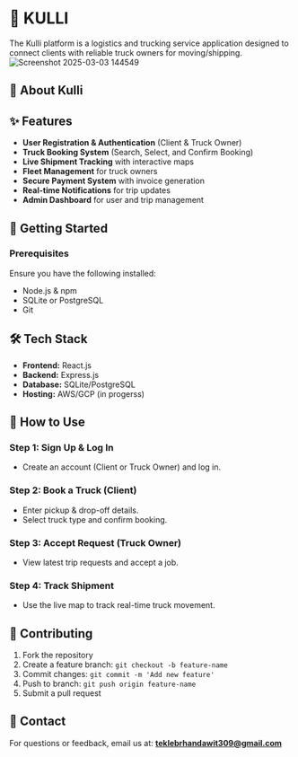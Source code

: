 # 🚚 KULLI
 The Kulli platform is a logistics and trucking service application designed to connect clients with reliable truck owners for moving/shipping.
![Screenshot 2025-03-03 144549](https://github.com/user-attachments/assets/17541149-a18e-4f5c-a15e-c42b7a62c67f)

## 🚛 About Kulli

## ✨ Features
- **User Registration & Authentication** (Client & Truck Owner)
- **Truck Booking System** (Search, Select, and Confirm Booking)
- **Live Shipment Tracking** with interactive maps
- **Fleet Management** for truck owners
- **Secure Payment System** with invoice generation
- **Real-time Notifications** for trip updates
- **Admin Dashboard** for user and trip management

## 📌 Getting Started
### Prerequisites
Ensure you have the following installed:
- Node.js & npm
- SQLite or PostgreSQL
- Git

## 🛠 Tech Stack
- **Frontend:** React.js
- **Backend:** Express.js
- **Database:** SQLite/PostgreSQL
- **Hosting:** AWS/GCP (in progerss)

## 🚀 How to Use
### **Step 1: Sign Up & Log In**
- Create an account (Client or Truck Owner) and log in.

### **Step 2: Book a Truck (Client)**
- Enter pickup & drop-off details.
- Select truck type and confirm booking.

### **Step 3: Accept Request (Truck Owner)**
- View latest trip requests and accept a job.

### **Step 4: Track Shipment**
- Use the live map to track real-time truck movement.

## 🤝 Contributing

1. Fork the repository
2. Create a feature branch: `git checkout -b feature-name`
3. Commit changes: `git commit -m 'Add new feature'`
4. Push to branch: `git push origin feature-name`
5. Submit a pull request

## 📧 Contact
For questions or feedback, email us at: **teklebrhandawit309@gmail.com**
